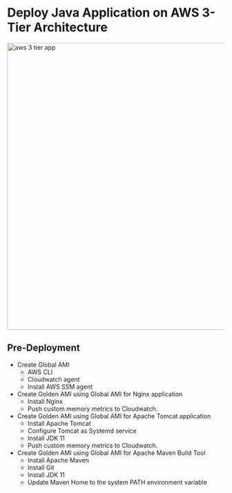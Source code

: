 # Deploy Java Application on AWS 3-Tier Architecture

<img width="664" alt="aws 3 tier app" src="https://github.com/mericalp/llkk/assets/83503845/c82f1f10-8823-4620-b242-293822384456">

## Pre-Deployment
* Create Global AMI
  * AWS CLI
  * Cloudwatch agent
  * Install AWS SSM agent
* Create Golden AMI using Global AMI for Nginx application
  * Install Nginx
  * Push custom memory metrics to Cloudwatch.
* Create Golden AMI using Global AMI for Apache Tomcat application
  * Install Apache Tomcat
  * Configure Tomcat as Systemd service
  * Install JDK 11
  * Push custom memory metrics to Cloudwatch.
* Create Golden AMI using Global AMI for Apache Maven Build Tool
  * Install Apache Maven
  * Install Git
  * Install JDK 11
  * Update Maven Home to the system PATH environment variable
